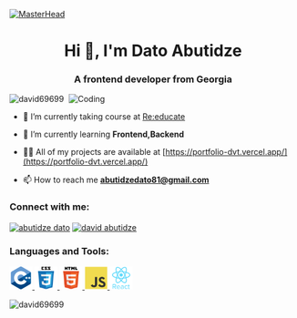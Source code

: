 [![MasterHead](https://media.tenor.com/qJ5evVs-_uUAAAAC/coding.gif)](https://github.com/David69699)
<h1 align="center">Hi 👋, I'm Dato Abutidze</h1>
<h3 align="center">A frontend developer from Georgia</h3>
<img align="right" alt="Coding" width="400" src="https://cdn.dribbble.com/users/330915/screenshots/3587000/10_coding_dribbble.gif">

<p align="left"> <img src="https://komarev.com/ghpvc/?username=david69699&label=Profile%20views&color=0e75b6&style=flat" alt="david69699" /> </p>

- 🔭 I’m currently taking course at [Re:educate](https://reeducate.space/)

- 🌱 I’m currently learning **Frontend,Backend**

- 👨‍💻 All of my projects are available at [https://portfolio-dvt.vercel.app/](https://portfolio-dvt.vercel.app/)

- 📫 How to reach me **abutidzedato81@gmail.com**

<h3 align="left">Connect with me:</h3>
<p align="left">
<a href="https://www.linkedin.com/in/abutidze-dato-9056aa294/" target="_blank"><img align="center" src="https://raw.githubusercontent.com/rahuldkjain/github-profile-readme-generator/master/src/images/icons/Social/linked-in-alt.svg" alt="abutidze dato" height="30" width="40" /></a>
<a href="https://www.facebook.com/davitabutidze.48/" target="_blank"><img align="center" src="https://raw.githubusercontent.com/rahuldkjain/github-profile-readme-generator/master/src/images/icons/Social/facebook.svg" alt="david abutidze" height="30" width="40" /></a>
</p>

<h3 align="left">Languages and Tools:</h3>
<p align="left"> <a href="https://www.w3schools.com/cpp/" target="_blank" rel="noreferrer"> <img src="https://raw.githubusercontent.com/devicons/devicon/master/icons/cplusplus/cplusplus-original.svg" alt="cplusplus" width="40" height="40"/> </a> <a href="https://www.w3schools.com/css/" target="_blank" rel="noreferrer"> <img src="https://raw.githubusercontent.com/devicons/devicon/master/icons/css3/css3-original-wordmark.svg" alt="css3" width="40" height="40"/> </a> <a href="https://www.w3.org/html/" target="_blank" rel="noreferrer"> <img src="https://raw.githubusercontent.com/devicons/devicon/master/icons/html5/html5-original-wordmark.svg" alt="html5" width="40" height="40"/> </a> <a href="https://developer.mozilla.org/en-US/docs/Web/JavaScript" target="_blank" rel="noreferrer"> <img src="https://raw.githubusercontent.com/devicons/devicon/master/icons/javascript/javascript-original.svg" alt="javascript" width="40" height="40"/> </a> <a href="https://reactjs.org/" target="_blank" rel="noreferrer"> <img src="https://raw.githubusercontent.com/devicons/devicon/master/icons/react/react-original-wordmark.svg" alt="react" width="40" height="40"/> </a> </p>

<p><img align="center" src="https://github-readme-stats.vercel.app/api/top-langs?username=datoabuta&show_icons=true&locale=en&layout=compact" alt="david69699" /></p>
